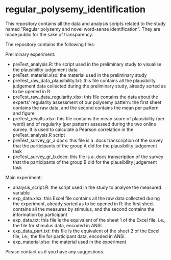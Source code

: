 # regular_polysemy_identification
This repository contains all the data and analysis scripts related to the study named "Regular polysemy and novel word-sense identification". They are made public for the sake of transparency.

The repository contains the following files:

Preliminary experiment:
- preTest_analysis.R: the script used in the preliminary study to visualise the plausibility judgement data
- preTest_material.xlsx: the material used in the preliminary study
- preTest_raw_data_plausibility.txt: this file contains all the plausibility judgement data collected during the preliminary study, already sorted as to be opened in R
- preTest_raw_data_regularity.xlsx: this file contains the data about the experts' regularity assessment of our polysemy pattern: the first sheet contains the raw data, and the second contains the mean per pattern and figure
- preTest_results.xlsx: this file contains the mean score of plausibility (per word) and of regularity (per pattern) assessed during the two online survey. It is used to calculate a Pearson correlation in the preTest_analysis.R script
- preTest_survey_gr_a.docx: this file is a .docs transcription of the survey that the participants of the group A did for the plausibility judgement task
- preTest_survey_gr_b.docx: this file is a .docs transcription of the survey that the participants of the group B did for the plausibility judgement task

Main experiment:
- analysis_script.R: the script used in the study to analyse the measured variable
- exp_data.xlsx: this Excel file contains all the raw data collected during the experiment, already sorted as to be opened in R: the first sheet contains all the measures by stimulus, and the second contains the information by participant
- exp_data.txt: this file is the equivalent of the sheet 1 of the Excel file, i.e., the file for stimulus data, encoded in ANSI.
- exp_data_part.txt: this file is the equivalent of the sheet 2 of the Excel file, i.e., the file for participant data, encoded in ANSI.
- exp_material.xlsx: the material used in the experiment

Please contact us if you have any suggestions.

